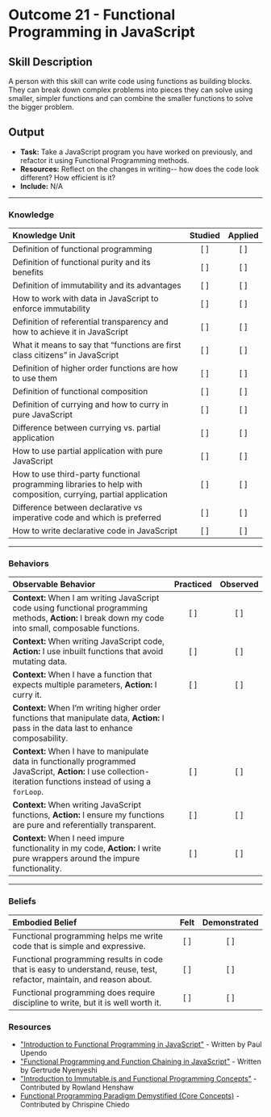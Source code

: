 # Outcome 21 - Functional Programming in JavaScript

## Skill Description
A person with this skill can write code using functions as building blocks. They can break down complex problems into pieces they can solve using smaller, simpler functions and can combine the smaller functions to solve the bigger problem.

## Output
- **Task:** Take a JavaScript program you have worked on previously, and refactor it using Functional Programming methods. 
- **Resources:** Reflect on the changes in writing-- how does the code look different? How efficient is it? 
- **Include:** N/A

-------

### Knowledge

| Knowledge Unit   |      Studied      | Applied |
|:-------------|:------------------:|:--------:|
| Definition of functional programming | [ ] | [ ] |
| Definition of functional purity and its benefits | [ ] | [ ] |
| Definition of immutability and its advantages | [ ] | [ ] |
| How to work with data in JavaScript to enforce immutability | [ ] | [ ] |
| Definition of referential transparency and how to achieve it in JavaScript | [ ] | [ ] |
| What it means to say that “functions are first class citizens” in JavaScript | [ ] | [ ] |
| Definition of higher order functions are how to use them | [ ] | [ ] |
| Definition of functional composition | [ ] | [ ] |
| Definition of currying and how to curry in pure JavaScript | [ ] | [ ] |
| Difference between currying vs. partial application | [ ] | [ ] |
| How to use partial application with pure JavaScript | [ ] | [ ] |
| How to use third-party functional programming libraries to help with composition, currying, partial application | [ ] | [ ] |
| Difference between declarative vs imperative code and which is preferred | [ ] | [ ] |
| How to write declarative code in JavaScript | [ ] | [ ] |

-------

### Behaviors

| Observable Behavior   |      Practiced      | Observed |
|:-------------|:------------------:|:--------:|
| **Context:** When I am writing JavaScript code using functional programming methods, **Action:** I break down my code into small, composable functions. |   [ ]   |   [ ] |
| **Context:** When writing JavaScript code, **Action:** I use inbuilt functions that avoid mutating data. |   [ ]   |   [ ] |
| **Context:** When I have a function that expects multiple parameters, **Action:** I curry it. |   [ ]   |   [ ] |
| **Context:** When I’m writing higher order functions that manipulate data, **Action:** I pass in the data last to enhance composability.
| **Context:** When I have to manipulate data in functionally programmed JavaScript, **Action:** I use collection-iteration functions instead of using a `forLoop`. |   [ ]   |   [ ] |
| **Context:** When writing JavaScript functions, **Action:** I ensure my functions are pure and referentially transparent. |   [ ]   |   [ ] |
| **Context:** When I need impure functionality in my code, **Action:** I write pure wrappers around the impure functionality. |   [ ]   |   [ ] |

-------

### Beliefs

| Embodied Belief   |      Felt      | Demonstrated |
|:-------------|:------------------:|:--------:|
| Functional programming helps me write code that is simple and expressive. |   [ ]   |   [ ] |
| Functional programming results in code that is easy to understand, reuse, test, refactor, maintain, and reason about. |   [ ]   |   [ ] |
| Functional programming does require discipline to write, but it is well worth it.  |   [ ]   |   [ ] |


### Resources

- ["Introduction to Functional Programming in JavaScript"](https://medium.com/the-andela-way/introduction-to-functional-programming-in-javascript-1e7118545618) - Written by Paul Upendo
- ["Functional Programming and Function Chaining in JavaScript"](https://medium.com/@gertienyesh/functional-programming-and-function-chaining-in-javascript-76628d3cf1f5) - Written by Gertrude Nyenyeshi
- ["Introduction to Immutable.js and Functional Programming Concepts"](https://auth0.com/blog/intro-to-immutable-js/) - Contributed by Rowland Henshaw
- [Functional Programming Paradigm Demystified (Core Concepts)](https://hackernoon.com/functional-programming-paradigm-demystified-core-concepts-d9828762717e) - Contributed by Chrispine Chiedo																					

